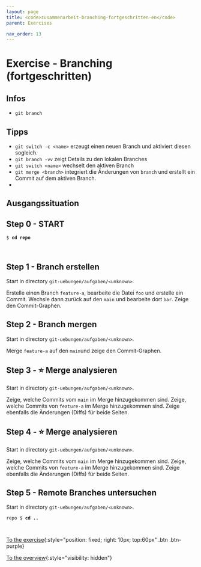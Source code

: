 ```yaml
---
layout: page
title: <code>zusammenarbeit-branching-fortgeschritten-en</code>
parent: Exercises

nav_order: 13
---
```

# Exercise - Branching (fortgeschritten)



## Infos

* `git branch` 

## Tipps

* `git switch -c <name>` erzeugt einen neuen Branch und aktiviert 
  diesen sogleich.
* `git branch -vv` zeigt Details zu den lokalen Branches
* `git switch <name>` wechselt den aktiven Branch
* `git merge <branch>` integriert die Änderungen von `branch` und erstellt ein Commit
   auf dem aktiven Branch.
* 

  
## Ausgangssituation


<h2>Step 0 - START <!-- UEB/Branching (fortgeschritten)/0 --></h2>


<pre><code>$ <b>cd repo</b><br><br><br></code></pre>


<h2>Step 1 - Branch erstellen <!-- UEB/Branching (fortgeschritten)/1 --></h2>

Start in directory `git-uebungen/aufgaben/<unknown>`.

Erstelle einen Branch `feature-a`, bearbeite die Datei `foo`
und erstelle ein Commit.
Wechsle dann zurück auf den `main` und bearbeite dort `bar`.
Zeige den Commit-Graphen.

<h2>Step 2 - Branch mergen <!-- UEB/Branching (fortgeschritten)/2 --></h2>

Start in directory `git-uebungen/aufgaben/<unknown>`.

Merge `feature-a` auf den `main`und
zeige den Commit-Graphen.

<h2>Step 3 - ⭐ Merge analysieren <!-- UEB/Branching (fortgeschritten)/3 --></h2>

Start in directory `git-uebungen/aufgaben/<unknown>`.

Zeige, welche Commits vom `main` im Merge hinzugekommen sind.
Zeige, welche Commits von `feature-a` im Merge hinzugekommen sind.
Zeige ebenfalls die Änderungen (Diffs) für beide Seiten.

<h2>Step 4 - ⭐ Merge analysieren <!-- UEB/Branching (fortgeschritten)/4 --></h2>

Start in directory `git-uebungen/aufgaben/<unknown>`.

Zeige, welche Commits vom `main` im Merge hinzugekommen sind.
Zeige, welche Commits von `feature-a` im Merge hinzugekommen sind.
Zeige ebenfalls die Änderungen (Diffs) für beide Seiten.

<h2>Step 5 - Remote Branches untersuchen <!-- UEB/Branching (fortgeschritten)/5 --></h2>

Start in directory `git-uebungen/aufgaben/<unknown>`.




<pre><code>repo $ <b>cd ..</b><br><br><br></code></pre>


[To the exercise](loesung-zusammenarbeit-branching-fortgeschritten-en.html){:style="position: fixed; right: 10px; top:60px" .btn .btn-purple}

[To the overview](../../ueberblick-en.html){:style="visibility: hidden"}

